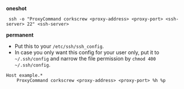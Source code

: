 **oneshot**

```shell
 ssh -o "ProxyCommand corkscrew <proxy-address> <proxy-port> <ssh-server> 22" <ssh-server>
```


**permanent**

- Put this to your `/etc/ssh/ssh_config`.
- In case you only want this config for your user only, put it to `~/.ssh/config` and narrow the file permission by `chmod 400 ~/.ssh/config`.

```
Host example.*
    ProxyCommand corkscrew <proxy-address> <proxy-port> %h %p
```
